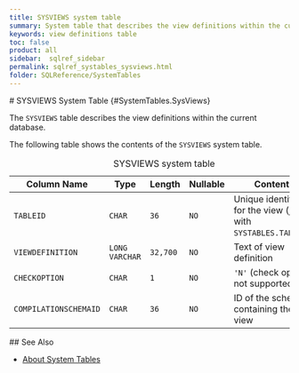 ```yaml
---
title: SYSVIEWS system table
summary: System table that describes the view definitions within the current database.
keywords: view definitions table
toc: false
product: all
sidebar:  sqlref_sidebar
permalink: sqlref_systables_sysviews.html
folder: SQLReference/SystemTables
---
```

<section>
<div class="TopicContent" data-swiftype-index="true" markdown="1">
# SYSVIEWS System Table   {#SystemTables.SysViews}

The `SYSVIEWS` table describes the view definitions within the current
database.

The following table shows the contents of the `SYSVIEWS` system table.

<table>
                <caption>SYSVIEWS system table</caption>
                <col />
                <col />
                <col />
                <col />
                <col />
                <thead>
                    <tr>
                        <th>Column Name</th>
                        <th>Type</th>
                        <th>Length</th>
                        <th>Nullable</th>
                        <th>Contents</th>
                    </tr>
                </thead>
                <tbody>
                    <tr>
                        <td><code>TABLEID</code></td>
                        <td><code>CHAR</code></td>
                        <td><code>36</code></td>
                        <td><code>NO</code></td>
                        <td>Unique identifier for the view (join with <code>SYSTABLES.TABLEID</code>)</td>
                    </tr>
                    <tr>
                        <td><code>VIEWDEFINITION</code></td>
                        <td><code>LONG VARCHAR</code></td>
                        <td><code>32,700</code></td>
                        <td><code>NO</code></td>
                        <td>Text of view definition</td>
                    </tr>
                    <tr>
                        <td><code>CHECKOPTION</code></td>
                        <td><code>CHAR</code></td>
                        <td><code>1</code></td>
                        <td><code>NO</code></td>
                        <td><code>'N'</code> (check option not supported yet)</td>
                    </tr>
                    <tr>
                        <td><code>COMPILATIONSCHEMAID</code></td>
                        <td><code>CHAR</code></td>
                        <td><code>36</code></td>
                        <td><code>NO</code></td>
                        <td>ID of the schema containing the view</td>
                    </tr>
                </tbody>
            </table>
## See Also

* [About System Tables](sqlref_systables_intro.html)

</div>
</section>

